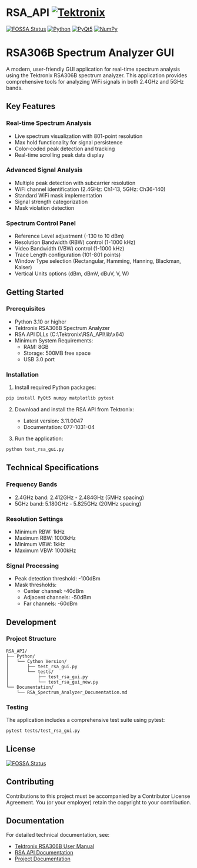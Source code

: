 # RSA_API [![Tektronix](https://tektronix.github.io/media/TEK-opensource_badge.svg)](https://github.com/tektronixofficial/RSA_API)
[![FOSSA Status](https://app.fossa.io/api/projects/git%2Bgithub.com%2Ftektronixofficial%2FRSA_API.svg?type=shield)](https://app.fossa.io/projects/git%2Bgithub.com%2Ftektronixofficial%2FRSA_API?ref=badge_shield)
[![Python](https://img.shields.io/badge/Python-3.10+-blue.svg)](https://www.python.org/)
[![PyQt5](https://img.shields.io/badge/PyQt5-5.15.x-green.svg)](https://pypi.org/project/PyQt5/)
[![NumPy](https://img.shields.io/badge/NumPy-1.21.x-orange.svg)](https://numpy.org/)

# RSA306B Spectrum Analyzer GUI

A modern, user-friendly GUI application for real-time spectrum analysis using the Tektronix RSA306B spectrum analyzer. This application provides comprehensive tools for analyzing WiFi signals in both 2.4GHz and 5GHz bands.

## Key Features

### Real-time Spectrum Analysis
- Live spectrum visualization with 801-point resolution
- Max hold functionality for signal persistence
- Color-coded peak detection and tracking
- Real-time scrolling peak data display

### Advanced Signal Analysis
- Multiple peak detection with subcarrier resolution
- WiFi channel identification (2.4GHz: Ch1-13, 5GHz: Ch36-140)
- Standard WiFi mask implementation
- Signal strength categorization
- Mask violation detection

### Spectrum Control Panel
- Reference Level adjustment (-130 to 10 dBm)
- Resolution Bandwidth (RBW) control (1-1000 kHz)
- Video Bandwidth (VBW) control (1-1000 kHz)
- Trace Length configuration (101-801 points)
- Window Type selection (Rectangular, Hamming, Hanning, Blackman, Kaiser)
- Vertical Units options (dBm, dBmV, dBuV, V, W)

## Getting Started

### Prerequisites

- Python 3.10 or higher
- Tektronix RSA306B Spectrum Analyzer
- RSA API DLLs (C:\Tektronix\RSA_API\lib\x64)
- Minimum System Requirements:
  - RAM: 8GB
  - Storage: 500MB free space
  - USB 3.0 port

### Installation

1. Install required Python packages:
```bash
pip install PyQt5 numpy matplotlib pytest
```

2. Download and install the RSA API from Tektronix:
   - Latest version: 3.11.0047
   - Documentation: 077-1031-04

3. Run the application:
```bash
python test_rsa_gui.py
```

## Technical Specifications

### Frequency Bands
- 2.4GHz band: 2.412GHz - 2.484GHz (5MHz spacing)
- 5GHz band: 5.180GHz - 5.825GHz (20MHz spacing)

### Resolution Settings
- Minimum RBW: 1kHz
- Maximum RBW: 1000kHz
- Minimum VBW: 1kHz
- Maximum VBW: 1000kHz

### Signal Processing
- Peak detection threshold: -100dBm
- Mask thresholds:
  - Center channel: -40dBm
  - Adjacent channels: -50dBm
  - Far channels: -60dBm

## Development

### Project Structure
```
RSA_API/
├── Python/
│   └── Cython Version/
│       ├── test_rsa_gui.py
│       └── tests/
│           ├── test_rsa_gui.py
│           └── test_rsa_gui_new.py
└── Documentation/
    └── RSA_Spectrum_Analyzer_Documentation.md
```

### Testing
The application includes a comprehensive test suite using pytest:
```bash
pytest tests/test_rsa_gui.py
```

## License
[![FOSSA Status](https://app.fossa.io/api/projects/git%2Bgithub.com%2Ftektronixofficial%2FRSA_API.svg?type=large)](https://app.fossa.io/projects/git%2Bgithub.com%2Ftektronixofficial%2FRSA_API?ref=badge_large)

## Contributing

Contributions to this project must be accompanied by a Contributor License Agreement. You (or your employer) retain the copyright to your contribution.

## Documentation

For detailed technical documentation, see:
- [Tektronix RSA306B User Manual](https://www.tek.com/spectrum-analyzer/rsa306-manual/rsa306-rsa306b-and-rsa500a-600a-0)
- [RSA API Documentation](https://www.tek.com/model/rsa306-software/rsa-application-programming-interface-api-64-bit-windows-v3110047)
- [Project Documentation](Documentation/RSA_Spectrum_Analyzer_Documentation.md)
